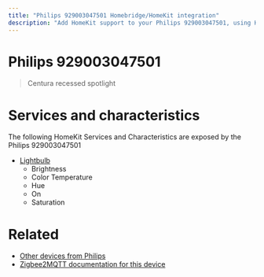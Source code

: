 ```yaml
---
title: "Philips 929003047501 Homebridge/HomeKit integration"
description: "Add HomeKit support to your Philips 929003047501, using Homebridge, Zigbee2MQTT and homebridge-z2m."
---
```

<!---
This file has been GENERATED using src/docgen/docgen.ts
DO NOT EDIT THIS FILE MANUALLY!
-->
# Philips 929003047501
> Centura recessed spotlight


# Services and characteristics
The following HomeKit Services and Characteristics are exposed by
the Philips 929003047501

* [Lightbulb](../../light.md)
  * Brightness
  * Color Temperature
  * Hue
  * On
  * Saturation


# Related
* [Other devices from Philips](../index.md#philips)
* [Zigbee2MQTT documentation for this device](https://www.zigbee2mqtt.io/devices/929003047501.html)